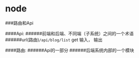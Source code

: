 # node
###路由和Api

####Api:
######前端和后端、不同端（子系统）之间的一个术语
######url(路由)`/api/blog/list` get 输入， 输出

####路由:
######Api的一部分
######后端系统内部的一个模块